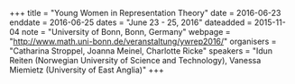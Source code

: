 +++
title = "Young Women in Representation Theory"
date = 2016-06-23
enddate = 2016-06-25
dates = "June 23 - 25, 2016"
dateadded = 2015-11-04
note = "University of Bonn, Bonn, Germany"
webpage = "http://www.math.uni-bonn.de/veranstaltung/ywrep2016/"
organisers = "Catharina Stroppel, Joanna Meinel, Charlotte Ricke"
speakers = "Idun Reiten (Norwegian University of Science and Technology), Vanessa Miemietz (University of East Anglia)"
+++
